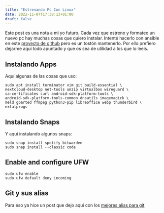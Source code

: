 ```yaml
---
title: "Estrenando Pc Con Linux"
date: 2022-11-07T17:38:13+01:00
draft: false
---
```


Este post es una nota a mi yo futuro. Cada vez que estreno y formateo un nuevo pc hay muchas cosas que quiero instalar. Intenté hacerlo con ansible en este [proyecto de github](https://github.com/qtekfun/prov-my-ubuntu) pero es un tostón mantenerlo. Por ello prefiero dejarme aqui todo apuntado y que os sea de utilidad a los que lo leeis.

## Instalando Apps
Aquí algunas de las cosas que uso:

```
sudo apt install terminator vim git build-essential \
nextcloud-desktop net-tools unzip virtualbox wireguard \
ca-certificates curl android-sdk-platform-tools \
android-sdk-platform-tools-common dnsutils imagemagick \
meld gparted ffmpeg python3-pip libreoffice webp thunderbird \
exfatprogs
```

## Instalando Snaps
Y aqui instalando algunos snaps:
```
sudo snap install spotify bitwarden
sudo snap install --classic code
```

## Enable and configure UFW
```
sudo ufw enable
sudo ufw default deny incoming
```

## Git y sus alias
Para eso ya hice un post que dejo aqui con los [mejores alias para git](https://qtekfun.com/posts/notes/git-basics/)
